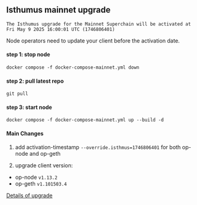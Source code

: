 ## Isthumus mainnet upgrade
```
The Isthumus upgrade for the Mainnet Superchain will be activated at Fri May 9 2025 16:00:01 UTC (1746806401)
```

Node operators need to update your client before the activation date.

#### step 1: stop node
```
docker compose -f docker-compose-mainnet.yml down
```

#### step 2: pull latest repo
```
git pull
```

#### step 3: start node
```
docker compose -f docker-compose-mainnet.yml up --build -d
```

#### Main Changes
1. add activation-timestamp `--override.isthmus=1746806401` for both op-node and op-geth

2. upgrade client version:
* op-node `v1.13.2`
* op-geth `v1.101503.4`

[Details of upgrade](https://docs.optimism.io/notices/upgrade-15)
